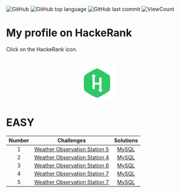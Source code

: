![GitHub](https://img.shields.io/github/license/lephanthutra/SQL-HackeRank?style=flat)
![GitHub top language](https://img.shields.io/github/languages/top/lephanthutra/SQL-HackeRank?style=flat)
![GitHub last commit](https://img.shields.io/github/last-commit/lephanthutra/SQL-HackeRank?style=flat)
![ViewCount](https://views.whatilearened.today/views/github/lephanthutra/SQL-HackeRank.svg?cache=remove)

# My profile on HackeRank

Click on the HackeRank icon.
<p align="center">  
	<br> 
	<a href="https://www.hackerrank.com/lpttra_iu_itds">
        <img height=100 src="https://github.com/lephanthutra/SQL-HackeRank/blob/main/hackerrank.svg"> 
    </a>
    <br>
</p>


# EASY 

| Number | Challenges | Solutions |
|:------:|------------|:---------:|
| 1 | [Weather Observation Station 5](https://www.hackerrank.com/challenges/weather-observation-station-5/problem) | [MySQL](Weather%20Observation%20Station%205.sql)|
| 2 | [Weather Observation Station 4](https://www.hackerrank.com/challenges/weather-observation-station-4/problem) | [MySQL](Weather%20Observation%20Station%204.sql)|
| 3 | [Weather Observation Station 6](https://www.hackerrank.com/challenges/weather-observation-station-6/problem) | [MySQL](Weather%20Observation%20Station%206.sql)|
| 4 | [Weather Observation Station 7](https://www.hackerrank.com/challenges/weather-observation-station-7/problem) | [MySQL](Weather%20Observation%20Station%207.sql)|
| 5 | [Weather Observation Station 7](https://www.hackerrank.com/challenges/weather-observation-station-8/problem) | [MySQL](Weather%20Observation%20Station%208.sql)|
